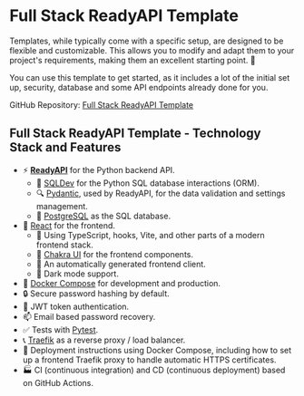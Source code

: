 # Full Stack ReadyAPI Template

Templates, while typically come with a specific setup, are designed to be flexible and customizable. This allows you to modify and adapt them to your project's requirements, making them an excellent starting point. 🏁

You can use this template to get started, as it includes a lot of the initial set up, security, database and some API endpoints already done for you.

GitHub Repository: <a href="https://github.com/khulnasoft/full-stack-readyapi-template" class="external-link" target="_blank">Full Stack ReadyAPI Template</a>

## Full Stack ReadyAPI Template - Technology Stack and Features

- ⚡ [**ReadyAPI**](https://readyapi.khulnasoft.com) for the Python backend API.
    - 🧰 [SQLDev](https://sqldev.khulnasoft.com) for the Python SQL database interactions (ORM).
    - 🔍 [Pydantic](https://docs.pydantic.dev), used by ReadyAPI, for the data validation and settings management.
    - 💾 [PostgreSQL](https://www.postgresql.org) as the SQL database.
- 🚀 [React](https://react.dev) for the frontend.
    - 💃 Using TypeScript, hooks, Vite, and other parts of a modern frontend stack.
    - 🎨 [Chakra UI](https://chakra-ui.com) for the frontend components.
    - 🤖 An automatically generated frontend client.
    - 🦇 Dark mode support.
- 🐋 [Docker Compose](https://www.docker.com) for development and production.
- 🔒 Secure password hashing by default.
- 🔑 JWT token authentication.
- 📫 Email based password recovery.
- ✅ Tests with [Pytest](https://pytest.org).
- 📞 [Traefik](https://traefik.io) as a reverse proxy / load balancer.
- 🚢 Deployment instructions using Docker Compose, including how to set up a frontend Traefik proxy to handle automatic HTTPS certificates.
- 🏭 CI (continuous integration) and CD (continuous deployment) based on GitHub Actions.
